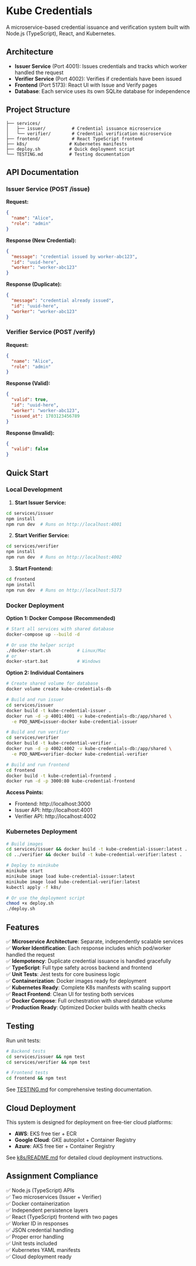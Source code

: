 # Kube Credentials

A microservice-based credential issuance and verification system built with Node.js (TypeScript), React, and Kubernetes.

## Architecture

- **Issuer Service** (Port 4001): Issues credentials and tracks which worker handled the request
- **Verifier Service** (Port 4002): Verifies if credentials have been issued 
- **Frontend** (Port 5173): React UI with Issue and Verify pages
- **Database**: Each service uses its own SQLite database for independence

## Project Structure

```
├── services/
│   ├── issuer/          # Credential issuance microservice
│   └── verifier/        # Credential verification microservice
├── frontend/            # React TypeScript frontend
├── k8s/                # Kubernetes manifests
├── deploy.sh           # Quick deployment script
└── TESTING.md          # Testing documentation
```

## API Documentation

### Issuer Service (POST /issue)

**Request:**
```json
{
  "name": "Alice",
  "role": "admin"
}
```

**Response (New Credential):**
```json
{
  "message": "credential issued by worker-abc123",
  "id": "uuid-here",
  "worker": "worker-abc123"
}
```

**Response (Duplicate):**
```json
{
  "message": "credential already issued",
  "id": "uuid-here", 
  "worker": "worker-abc123"
}
```

### Verifier Service (POST /verify)

**Request:**
```json
{
  "name": "Alice",
  "role": "admin"
}
```

**Response (Valid):**
```json
{
  "valid": true,
  "id": "uuid-here",
  "worker": "worker-abc123",
  "issued_at": 1703123456789
}
```

**Response (Invalid):**
```json
{
  "valid": false
}
```

## Quick Start

### Local Development

1. **Start Issuer Service:**
```bash
cd services/issuer
npm install
npm run dev  # Runs on http://localhost:4001
```

2. **Start Verifier Service:**
```bash
cd services/verifier  
npm install
npm run dev  # Runs on http://localhost:4002
```

3. **Start Frontend:**
```bash
cd frontend
npm install
npm run dev  # Runs on http://localhost:5173
```

### Docker Deployment

**Option 1: Docker Compose (Recommended)**
```bash
# Start all services with shared database
docker-compose up --build -d

# Or use the helper script
./docker-start.sh          # Linux/Mac
# or
docker-start.bat           # Windows
```

**Option 2: Individual Containers**
```bash
# Create shared volume for database
docker volume create kube-credentials-db

# Build and run issuer
cd services/issuer
docker build -t kube-credential-issuer .
docker run -d -p 4001:4001 -v kube-credentials-db:/app/shared \
  -e POD_NAME=issuer-docker kube-credential-issuer

# Build and run verifier
cd services/verifier  
docker build -t kube-credential-verifier .
docker run -d -p 4002:4002 -v kube-credentials-db:/app/shared \
  -e POD_NAME=verifier-docker kube-credential-verifier

# Build and run frontend
cd frontend
docker build -t kube-credential-frontend .
docker run -d -p 3000:80 kube-credential-frontend
```

**Access Points:**
- Frontend: http://localhost:3000
- Issuer API: http://localhost:4001
- Verifier API: http://localhost:4002

### Kubernetes Deployment

```bash
# Build images
cd services/issuer && docker build -t kube-credential-issuer:latest .
cd ../verifier && docker build -t kube-credential-verifier:latest .

# Deploy to minikube
minikube start
minikube image load kube-credential-issuer:latest
minikube image load kube-credential-verifier:latest
kubectl apply -f k8s/

# Or use the deployment script
chmod +x deploy.sh
./deploy.sh
```

## Features

✅ **Microservice Architecture**: Separate, independently scalable services  
✅ **Worker Identification**: Each response includes which pod/worker handled the request  
✅ **Idempotency**: Duplicate credential issuance is handled gracefully  
✅ **TypeScript**: Full type safety across backend and frontend  
✅ **Unit Tests**: Jest tests for core business logic  
✅ **Containerization**: Docker images ready for deployment  
✅ **Kubernetes Ready**: Complete K8s manifests with scaling support  
✅ **React Frontend**: Clean UI for testing both services  
✅ **Docker Compose**: Full orchestration with shared database volume  
✅ **Production Ready**: Optimized Docker builds with health checks  

## Testing

Run unit tests:
```bash
# Backend tests
cd services/issuer && npm test
cd services/verifier && npm test

# Frontend tests
cd frontend && npm test
```

See [TESTING.md](./TESTING.md) for comprehensive testing documentation.

## Cloud Deployment

This system is designed for deployment on free-tier cloud platforms:

- **AWS**: EKS free tier + ECR
- **Google Cloud**: GKE autopilot + Container Registry  
- **Azure**: AKS free tier + Container Registry

See [k8s/README.md](./k8s/README.md) for detailed cloud deployment instructions.

## Assignment Compliance

✅ Node.js (TypeScript) APIs  
✅ Two microservices (Issuer + Verifier)  
✅ Docker containerization  
✅ Independent persistence layers  
✅ React (TypeScript) frontend with two pages  
✅ Worker ID in responses  
✅ JSON credential handling  
✅ Proper error handling  
✅ Unit tests included  
✅ Kubernetes YAML manifests  
✅ Cloud deployment ready
